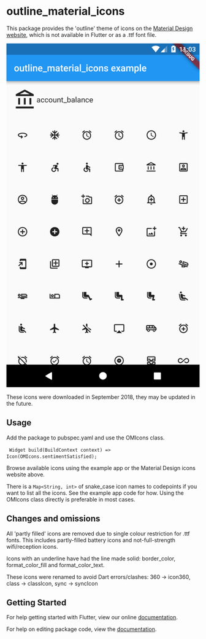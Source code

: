 # outline_material_icons

This package provides the 'outline' theme of icons on the [Material Design website](https://material.io/tools/icons/), which is not available in Flutter or as a .ttf font file.

![Example](screenshot.png)

These icons were downloaded in September 2018, they may be updated in the future.

## Usage

Add the package to pubspec.yaml and use the OMIcons class.

```  Widget build(BuildContext context) => Icon(OMIcons.sentimentSatisfied); ```

Browse available icons using the example app or the Material Design icons website above.

There is a ```Map<String, int>``` of snake_case icon names to codepoints if you want to list all the icons. See the example app code for how. Using the OMIcons class directly is preferable in most cases.

## Changes and omissions

All 'partly filled' icons are removed due to single colour restriction for .ttf fonts. This includes partly-filled battery icons and not-full-strength wifi/reception icons.

Icons with an underline have had the line made solid: border_color, format_color_fill and format_color_text.

These icons were renamed to avoid Dart errors/clashes: 360 -> icon360, class -> classIcon, sync -> syncIcon

## Getting Started

For help getting started with Flutter, view our online [documentation](https://flutter.io/).

For help on editing package code, view the [documentation](https://flutter.io/developing-packages/).
